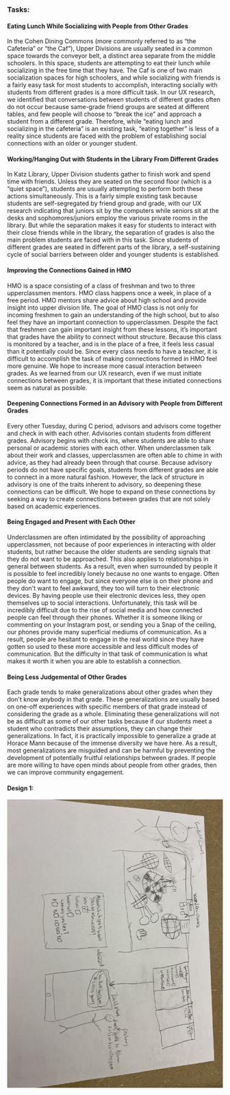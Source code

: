 ### Tasks:

#### Eating Lunch While Socializing with People from Other Grades
In the Cohen Dining Commons (more commonly referred to as “the Cafeteria” or “the Caf”), Upper Divisions are usually seated in a common space towards the conveyor belt, a distinct area separate from the middle schoolers. In this space, students are attempting to eat their lunch while socializing in the free time that they have. The Caf is one of two main socialization spaces for high schoolers, and while socializing with friends is a fairly easy task for most students to accomplish, interacting socially with students from different grades is a more difficult task. In our UX research, we identified that conversations between students of different grades often do not occur because same-grade friend groups are seated at different tables, and few people will choose to “break the ice” and approach a student from a different grade. Therefore, while “eating lunch and socializing in the cafeteria” is an existing task, “eating together” is less of a reality since students are faced with the problem of establishing social connections with an older or younger student.

#### Working/Hanging Out with Students in the Library From Different Grades
In Katz Library, Upper Division students gather to finish work and spend time with friends. Unless they are seated on the second floor (which is a “quiet space”), students are usually attempting to perform both these actions simultaneously. This is a fairly simple existing task because students are self-segregated by friend group and grade, with our UX research indicating that juniors sit by the computers while seniors sit at the desks and sophomores/juniors employ the various private rooms in the library. But while the separation makes it easy for students to interact with their close friends while in the library, the separation of grades is also the main problem students are faced with in this task. Since students of different grades are seated in different parts of the library, a self-sustaining cycle of social barriers between older and younger students is established.

#### Improving the Connections Gained in HMO
HMO is a space consisting of a class of freshman and two to three upperclassmen mentors. HMO class happens once a week, in place of a free period. HMO mentors share advice about high school and provide insight into upper division life. The goal of HMO class is not only for incoming freshmen to gain an understanding of the high school, but to also feel they have an important connection to upperclassmen. Despite the fact that freshmen can gain important insight from these lessons, it’s important that grades have the ability to connect without structure. Because this class is monitored by a teacher, and is in the place of a free, it feels less casual than it potentially could be. Since every class needs to have a teacher, it is difficult to accomplish the task of making connections formed in HMO feel more genuine. We hope to increase more casual interaction between grades. As we learned from our UX research, even if we must initiate connections between grades, it is important that these initiated connections seem as natural as possible.  

#### Deepening Connections Formed in an Advisory with People from Different Grades
Every other Tuesday, during C period, advisors and advisors come together and check in with each other. Advisories contain students from different grades. Advisory begins with check ins, where students are able to share personal or academic stories with each other. When underclassmen talk about their work and classes, upperclassmen are often able to chime in with advice, as they had already been through that course. Because advisory periods do not have specific goals, students from different grades are able to connect in a more natural fashion. However, the lack of structure in advisory is one of the traits inherent to advisory, so deepening these connections can be difficult. We hope to expand on these connections by seeking a way to create connections between grades that are not solely based on academic experiences.

#### Being Engaged and Present with Each Other
Underclassmen are often intimidated by the possibility of approaching upperclassmen, not because of poor experiences in interacting with older students, but rather because the older students are sending signals that they do not want to be approached. This also applies to relationships in general between students. As a result, even when surrounded by people it is possible to feel incredibly lonely because no one wants to engage. Often people do want to engage, but since everyone else is on their phone and they don't want to feel awkward, they too will turn to their electronic devices. By having people use their electronic devices less, they open themselves up to social interactions. Unfortunately, this task will be incredibly difficult due to the rise of social media and how connected people can feel through their phones. Whether it is someone liking or commenting on your Instagram post, or sending you a Snap of the ceiling, our phones provide many superficial mediums of communication. As a result, people are hesitant to engage in the real world since they have gotten so used to these more accessible and less difficult modes of communication. But the difficulty in that task of communication is what makes it worth it when you are able to establish a connection. 

#### Being Less Judgemental of Other Grades
Each grade tends to make generalizations about other grades when they don't know anybody in that grade. These generalizations are usually based on one-off experiences with specific members of that grade instead of considering the grade as a whole. Eliminating these generalizations will not be as difficult as some of our other tasks because if our students meet a student who contradicts their assumptions, they can change their generalizations. In fact, it is practically impossible to generalize a grade at Horace Mann because of the immense diversity we have here. As a result, most generalizations are misguided and can be harmful by preventing the development of potentially fruitful relationships between grades. If people are more willing to have open minds about people from other grades, then we can improve community engagement.

#### Design 1:
![](../IMG_6177.jpeg)
